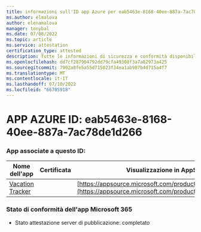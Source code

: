 ```yaml
---
title: informazioni sull'ID app Azure per eab5463e-8168-40ee-887a-7ac78de1d266
ms.author: elmalova
author: elenamalova
manager: tonybal
ms.date: 07/08/2022
ms.topic: article
ms.service: attestation
certification_type: attested
description: Tutte le informazioni di sicurezza e conformità disponibili per eab5463e-8168-40ee-887a-7ac78de1d266.
ms.openlocfilehash: dd7cf287904792dd79cfa49308f3a7a82973a425
ms.sourcegitcommit: 7902a8fe5a55d715023f34ea1ab987b4d715a4f7
ms.translationtype: MT
ms.contentlocale: it-IT
ms.lasthandoff: 07/10/2022
ms.locfileid: "66705918"
---
```

# <a name="azure-app-id-eab5463e-8168-40ee-887a-7ac78de1d266"></a>APP AZURE ID: eab5463e-8168-40ee-887a-7ac78de1d266


### <a name="apps-associated-with-this-id"></a>App associate a questo ID:
| **Nome dell'app** | **Certificata** | **Visualizzazione in AppSource** |
|--------------|---------------|-----------------------|
| [Vacation Tracker](../forward/WA200002167.md) |  | [https://appsource.microsoft.com/product/office/WA200002167](https://appsource.microsoft.com/product/office/WA200002167) |

### <a name="microsoft-365-app-compliance-status"></a>Stato di conformità dell'app Microsoft 365
- Stato attestazione server di pubblicazione: completato
